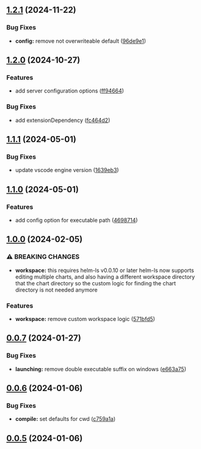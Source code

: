 

## [1.2.1](https://github.com/qvalentin/helm-ls-vscode/compare/1.2.0...1.2.1) (2024-11-22)


### Bug Fixes

* **config:** remove not overwriteable  default ([96de9e1](https://github.com/qvalentin/helm-ls-vscode/commit/96de9e169dd2e5d1f28e1fc3af9d33474cc8fc2b))

## [1.2.0](https://github.com/qvalentin/helm-ls-vscode/compare/1.1.1...1.2.0) (2024-10-27)


### Features

* add server configuration options ([ff94664](https://github.com/qvalentin/helm-ls-vscode/commit/ff94664e70962f2ea8370f45a587c664ebca9ba2))


### Bug Fixes

* add extensionDependency ([fc464d2](https://github.com/qvalentin/helm-ls-vscode/commit/fc464d2d01a8a2000a5cbdc1f9bd10442d88d238))

## [1.1.1](https://github.com/qvalentin/helm-ls-vscode/compare/1.1.0...1.1.1) (2024-05-01)


### Bug Fixes

* update vscode engine version ([1639eb3](https://github.com/qvalentin/helm-ls-vscode/commit/1639eb3411be88ec13a71495ef89fa1543cc6689))

## [1.1.0](https://github.com/qvalentin/helm-ls-vscode/compare/1.0.0...1.1.0) (2024-05-01)


### Features

* add config option for executable path ([4698714](https://github.com/qvalentin/helm-ls-vscode/commit/4698714230bc1e21b3f0852b4f902f4313ccd2d2))

## [1.0.0](https://github.com/qvalentin/helm-ls-vscode/compare/0.0.7...1.0.0) (2024-02-05)


### ⚠ BREAKING CHANGES

* **workspace:** this requires helm-ls v0.0.10 or later
helm-ls now supports editing multiple charts, and also having a
different workspace directory that the chart directory so the custom
logic for finding the chart directory is not needed anymore

### Features

* **workspace:** remove custom workspace logic ([571bfd5](https://github.com/qvalentin/helm-ls-vscode/commit/571bfd54db6950136c6edd93db4b97b58d799c6d))

## [0.0.7](https://github.com/qvalentin/helm-ls-vscode/compare/0.0.6...0.0.7) (2024-01-27)


### Bug Fixes

* **launching:** remove double executable suffix on windows ([e663a75](https://github.com/qvalentin/helm-ls-vscode/commit/e663a75a2059a5b553b0e9e2c6d0821458048006))

## [0.0.6](https://github.com/qvalentin/helm-ls-vscode/compare/0.0.5...0.0.6) (2024-01-06)


### Bug Fixes

* **compile:** set defaults for cwd ([c759a1a](https://github.com/qvalentin/helm-ls-vscode/commit/c759a1a0a497fb2c82b6946828af09b6f064d331))

## [0.0.5](https://github.com/qvalentin/helm-ls-vscode/compare/0.0.4...0.0.5) (2024-01-06)
